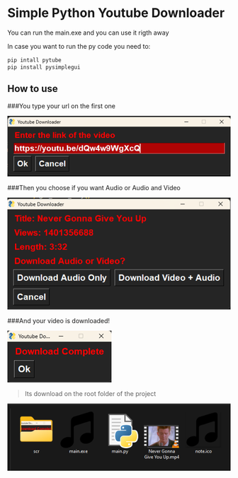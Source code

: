 # Simple Python Youtube Downloader

You can run the main.exe and you can use it rigth away

In case you want to run the py code you need to:
```
pip intall pytube
pip install pysimplegui
```
## How to use

###You type your url on the first one

![scr1](https://raw.githubusercontent.com/MikeTsak/py-simple-yt-downloader/main/scr/Screenshot_1.png)

###Then you choose if you want Audio or Audio and Video

![scr2](https://raw.githubusercontent.com/MikeTsak/py-simple-yt-downloader/main/scr/Screenshot_2.png)

###And your video is downloaded!

![scr3](https://raw.githubusercontent.com/MikeTsak/py-simple-yt-downloader/main/scr/Screenshot_3.png)

> Its download on the root folder of the project

![scr4](https://raw.githubusercontent.com/MikeTsak/py-simple-yt-downloader/main/scr/Screenshot_4.png)
